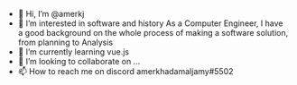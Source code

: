 - 👋 Hi, I’m @amerkj
- 👀 I’m interested in software and history As a Computer Engineer, I have a good background on the whole process of making a 
software solution, from planning to Analysis  
- 🌱 I’m currently learning vue.js 
- 💞️ I’m looking to collaborate on ...
- 📫 How to reach me on discord amerkhadamaljamy#5502

<!---
amerkj/amerkj is a ✨ special ✨ repository because its `README.md` (this file) appears on your GitHub profile.
You can click the Preview link to take a look at your changes.
--->

